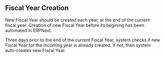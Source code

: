 ## Fiscal Year Creation

New Fiscal Year should be created each year, at the end of the current fiscal year. Creation of new Fiscal Year before its begining has been automated in ERPNext.

Three days prior to the end of the current Fiscal Year, system checks if new Fiscal Year for the incoming year is already created. If not, then system auto-creates new Fiscal Year.